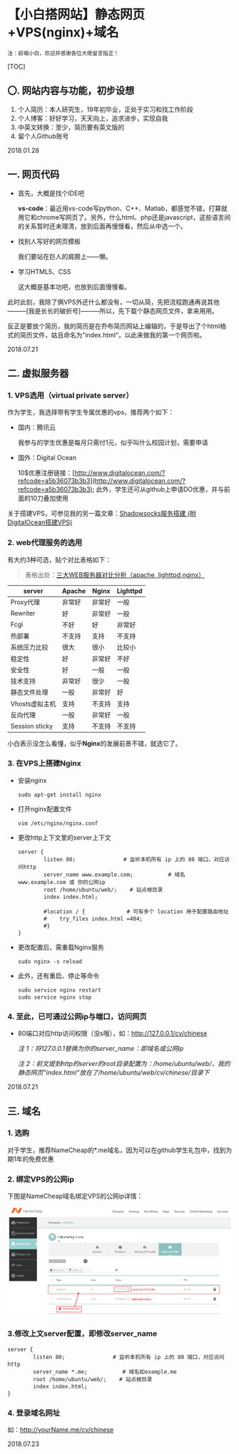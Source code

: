 # 【小白搭网站】静态网页+VPS(nginx)+域名


`注：前端小白，欢迎并感谢各位大佬留言指正！`


[TOC]

## 〇. 网站内容与功能，初步设想
1. 个人简历：本人研究生，19年初毕业，正处于实习和找工作阶段
2. 个人博客：好好学习，天天向上，追求进步，实现自我
3. 中英文转换：至少，简历要有英文版的
4. 留个人Github账号

2018.01.28

## 一. 网页代码

- 首先，大概是找个IDE吧

  **vs-code**：最近用vs-code写python、C++、Matlab，都感觉不错，打算就用它和chrome写网页了。另外，什么html、php还是javascript，这些语言间的关系暂时还未理清，放到后面再慢慢看，然后从中选一个。

- 找别人写好的网页模板

  我们要站在巨人的肩膀上——懒。

- 学习HTML5、CSS

  这大概是基本功吧，也放到后面慢慢看。

此时此刻，我除了俩VPS外还什么都没有，一切从简，先把流程跑通再说其他———[我是长长的破折号]———所以，先下载个静态网页文件，拿来用用。

反正是要放个简历，我的简历是在乔布简历网站上编辑的，于是导出了个html格式的简历文件，姑且命名为”index.html“，以此来做我的第一个网页啦。

2018.07.21

## 二. 虚拟服务器

### 1. VPS选用（virtual private server）

作为学生，我选择带有学生专属优惠的vps，推荐两个如下：

- 国内：腾讯云

  我参与的学生优惠是每月只需付1元，似乎叫什么校园计划，需要申请

- 国外：Digital Ocean

  10$优惠注册链接：[http://www.digitalocean.com/?refcode=a5b36073b3b3](http://www.digitalocean.com/?refcode=a5b36073b3b3); 此外，学生还可从github上申请DO优惠，并与前面的10刀叠加使用

关于搭建VPS，可参见我的另一篇文章：[Shadowsocks服务搭建 (附DigitalOcean搭建VPS)](https://blog.csdn.net/yinhe0330/article/details/80874292) 

### 2. web代理服务的选用

有大约3种可选，贴个对比表格如下：

> 表格出处：[三大WEB服务器对比分析（apache ,lighttpd,nginx）](http://www.blogjava.net/daniel-tu/archive/2008/12/29/248883.html)

| **server**     | **Apache** | **Nginx** | **Lighttpd** |
| -------------- | ---------- | --------- | ------------ |
| Proxy代理      | 非常好     | 非常好    | 一般         |
| Rewriter       | 好         | 非常好    | 一般         |
| Fcgi           | 不好       | 好        | 非常好       |
| 热部署         | 不支持     | 支持      | 不支持       |
| 系统压力比较   | 很大       | 很小      | 比较小       |
| 稳定性         | 好         | 非常好    | 不好         |
| 安全性         | 好         | 一般      | 一般         |
| 技术支持       | 非常好     | 很少      | 一般         |
| 静态文件处理   | 一般       | 非常好    | 好           |
| Vhosts虚拟主机 | 支持       | 不支持    | 支持         |
| 反向代理       | 一般       | 非常好    | 一般         |
| Session sticky | 支持       | 不支持    | 不支持       |

小白表示没怎么看懂，似乎**Nginx**的发展前景不错，就选它了。

### 3. 在VPS上搭建Nginx

- 安装nginx

  ```
  sudo apt-get install nginx
  ```

- 打开nginx配置文件

  ```
  vim /etc/nginx/nginx.conf 
  ```

- 更改http上下文里的server上下文

  ```
  server {
          listen 80;               # 监听本机所有 ip 上的 80 端口，对应访问http
          server_name www.example.com;           # 域名www.example.com 或 你的公网ip
          root /home/ubuntu/web/;    # 站点根目录
          index index.html;
  
          #location / {             # 可有多个 location 用于配置路由地址
          #    try_files index.html =404;
          #}
  }
  ```

- 更改配置后，需重载Nginx服务

  ```
  sudo nginx -s reload
  ```

- 此外，还有重启、停止等命令

  ```
  sudo service nginx restart
  sudo service nginx stop
  ```

  

### 4. 至此，已可通过公网ip与端口，访问网页

- 80端口对应http访问权限（没s哦），如：http://127.0.0.1/cv/chinese

  *注 1：将127.0.0.1替换为你的server_name：即域名或公网ip*

  *注 2：前文提到http的server的root目录配置为：/home/ubuntu/web/，我的静态网页”index.html“放在了/home/ubuntu/web/cv/chinese/目录下*

2018.07.21

## 三. 域名

### 1. 选购

对于学生，推荐NameCheap的*.me域名，因为可以在github学生礼包中，找到为期1年的免费优惠

### 2. 绑定VPS的公网ip

下图是NameCheap域名绑定VPS的公网ip详情：

![1532313008261]([小白搭网站]静态网页+VPS(nginx)+域名.assets/1532313008261.png)

### 3.修改上文server配置，即修改server_name

```
server {
        listen 80;               # 监听本机所有 ip 上的 80 端口，对应访问http
        server_name *.me;           # 域名如example.me
        root /home/ubuntu/web/;    # 站点根目录
        index index.html;
}
```

### 4. 登录域名网址

如：http://yourName.me/cv/chinese

2018.07.23